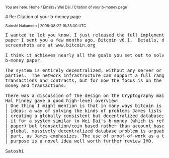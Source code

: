 <p><small>You are here: Home / Emails / Wei Dai / Citation of your b-money page</small></p>
# Re: Citation of your b-money page
<p><small>Satoshi Nakamoto | 2008-08-22 16:38:00 UTC</small></p>

<pre>I wanted to let you know, I just released the full implementation of the
paper I sent you a few months ago, Bitcoin v0.1.  Details, download and
screenshots are at www.bitcoin.org

I think it achieves nearly all the goals you set out to solve in your
b-money paper.

The system is entirely decentralized, without any server or trusted
parties.  The network infrastructure can support a full range of escrow
transactions and contracts, but for now the focus is on the basics of
money and transactions.

There was a discussion of the design on the Cryptography mailing list.
Hal Finney gave a good high-level overview:
| One thing I might mention is that in many ways bitcoin is two independent
| ideas: a way of solving the kinds of problems James lists here, of
| creating a globally consistent but decentralized database; and then using
| it for a system similar to Wei Dai's b-money (which is referenced in the
| paper) but transaction/coin based rather than account based. Solving the
| global, massively decentralized database problem is arguably the harder
| part, as James emphasizes. The use of proof-of-work as a tool for this
| purpose is a novel idea well worth further review IMO.

Satoshi</pre>

